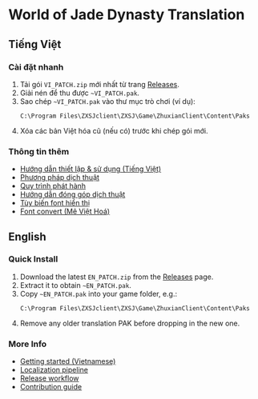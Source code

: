 # World of Jade Dynasty Translation

## Tiếng Việt

### Cài đặt nhanh
1. Tải gói `VI_PATCH.zip` mới nhất từ trang [Releases](https://github.com/yakiro-nvg/wojd_trans/releases/latest).
2. Giải nén để thu được `~VI_PATCH.pak`.
3. Sao chép `~VI_PATCH.pak` vào thư mục trò chơi (ví dụ):
   ```
   C:\Program Files\ZXSJclient\ZXSJ\Game\ZhuxianClient\Content\Paks
   ```
4. Xóa các bản Việt hóa cũ (nếu có) trước khi chép gói mới.

### Thông tin thêm
- [Hướng dẫn thiết lập & sử dụng (Tiếng Việt)](docs/getting-started-vi.md)
- [Phương pháp dịch thuật](docs/methodology.md)
- [Quy trình phát hành](docs/release-process.md)
- [Hướng dẫn đóng góp dịch thuật](docs/contributing-vi.md)
- [Tùy biến font hiển thị](docs/font-customization-vi.md)
- [Font convert (Mê Việt Hoá)](misc/README-fonts.md)

## English

### Quick Install
1. Download the latest `EN_PATCH.zip` from the [Releases](https://github.com/yakiro-nvg/wojd_trans/releases/latest) page.
2. Extract it to obtain `~EN_PATCH.pak`.
3. Copy `~EN_PATCH.pak` into your game folder, e.g.:
   ```
   C:\Program Files\ZXSJclient\ZXSJ\Game\ZhuxianClient\Content\Paks
   ```
4. Remove any older translation PAK before dropping in the new one.

### More Info
- [Getting started (Vietnamese)](docs/getting-started-vi.md)
- [Localization pipeline](docs/methodology.md)
- [Release workflow](docs/release-process.md)
- [Contribution guide](docs/contributing-en.md)
